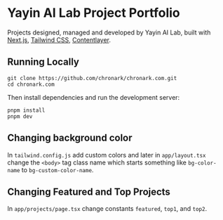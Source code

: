 # Yayin AI Lab Project Portfolio

Projects designed, managed and developed by Yayin AI Lab, built with [Next.js](https://nextjs.org/), [Tailwind CSS](https://tailwindcss.com/), [Contentlayer](https://www.contentlayer.dev/).

## Running Locally

```sh-session
git clone https://github.com/chronark/chronark.com.git
cd chronark.com
```

Then install dependencies and run the development server:

```sh-session
pnpm install
pnpm dev
```

## Changing background color

In `tailwind.config.js` add custom colors and later in `app/layout.tsx` change the `<body>` tag class name which starts something like `bg-color-name` to `bg-custom-color-name`.

## Changing Featured and Top Projects

In `app/projects/page.tsx` change constants `featured`, `top1`, and `top2`.
